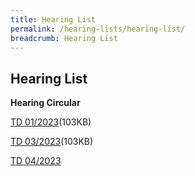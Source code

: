 ```yaml
---
title: Hearing List
permalink: /hearing-lists/hearing-list/
breadcrumb: Hearing List
---
```

Hearing List
---

**Hearing Circular**

[TD 01/2023](/files/CircularTD012023-RigohFishery-20Feb23.pdf)(103KB)

[TD 03/2023](/files/circulartd032023-ia02of2022-23may23.pdf)(103KB)

[TD 04/2023](/files/circulartd042023-exxonmobil-18sep23.pdf)